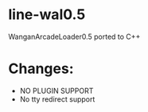 # line-wal0.5

WanganArcadeLoader0.5 ported to C++

# Changes:

- NO PLUGIN SUPPORT
- No tty redirect support